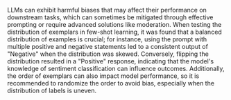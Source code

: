 LLMs can exhibit harmful biases that may affect their performance on downstream tasks, which can sometimes be mitigated through effective prompting or require advanced solutions like moderation. When testing the distribution of exemplars in few-shot learning, it was found that a balanced distribution of examples is crucial; for instance, using the prompt with multiple positive and negative statements led to a consistent output of "Negative" when the distribution was skewed. Conversely, flipping the distribution resulted in a "Positive" response, indicating that the model's knowledge of sentiment classification can influence outcomes. Additionally, the order of exemplars can also impact model performance, so it is recommended to randomize the order to avoid bias, especially when the distribution of labels is uneven.